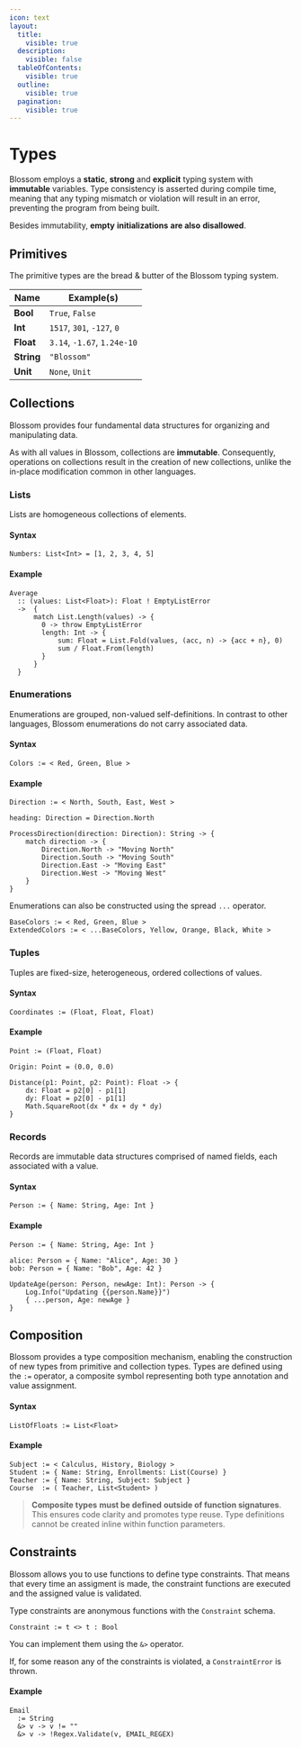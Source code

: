 ```yaml
---
icon: text
layout:
  title:
    visible: true
  description:
    visible: false
  tableOfContents:
    visible: true
  outline:
    visible: true
  pagination:
    visible: true
---
```


# Types

Blossom employs a **static**, **strong** and **explicit** typing system with **immutable** variables. Type consistency is asserted during compile time, meaning that any typing mismatch or violation will result in an error, preventing the program from being built.

Besides immutability, **empty** **initializations** **are also** **disallowed**.

## Primitives

The primitive types are the bread & butter of the Blossom typing system.

| Name        | Example(s)                  |
| ----------- | --------------------------- |
| **Bool**    | `True`, `False`             |
| **Int**     | `1517`, `301`, `-127`, `0`  |
| **Float**   | `3.14`, `-1.67`, `1.24e-10` |
| **String**  | `"Blossom"`                 |
| **Unit**    | `None`, `Unit`              |

## Collections

Blossom provides four fundamental data structures for organizing and manipulating data.&#x20;

As with all values in Blossom, collections are **immutable**. Consequently, operations on collections result in the creation of new collections, unlike the in-place modification common in other languages.

### Lists

Lists are homogeneous collections of elements.

#### Syntax

```
Numbers: List<Int> = [1, 2, 3, 4, 5]
```

#### Example

```
Average
  :: (values: List<Float>): Float ! EmptyListError
  ->  {
      match List.Length(values) -> {
        0 -> throw EmptyListError
        length: Int -> {
            sum: Float = List.Fold(values, (acc, n) -> {acc + n}, 0)
            sum / Float.From(length)
        }
      }
  }
```

### Enumerations

Enumerations are grouped, non-valued self-definitions. In contrast to other languages, Blossom enumerations do not carry associated data.

#### Syntax

```
Colors := < Red, Green, Blue >
```

#### Example

```
Direction := < North, South, East, West >

heading: Direction = Direction.North

ProcessDirection(direction: Direction): String -> {
    match direction -> {
        Direction.North -> "Moving North"
        Direction.South -> "Moving South"
        Direction.East -> "Moving East"
        Direction.West -> "Moving West"
    }
}
```

Enumerations can also be constructed using the spread `...` operator.

```
BaseColors := < Red, Green, Blue >
ExtendedColors := < ...BaseColors, Yellow, Orange, Black, White >
```

### Tuples

Tuples are fixed-size, heterogeneous, ordered collections of values.

#### Syntax

```
Coordinates := (Float, Float, Float)
```

#### Example

```
Point := (Float, Float)

Origin: Point = (0.0, 0.0)

Distance(p1: Point, p2: Point): Float -> {
    dx: Float = p2[0] - p1[1]
    dy: Float = p2[0] - p1[1]
    Math.SquareRoot(dx * dx + dy * dy)
}
```

### Records

Records are immutable data structures comprised of named fields, each associated with a value.

#### Syntax

```
Person := { Name: String, Age: Int }
```

#### Example

```
Person := { Name: String, Age: Int }

alice: Person = { Name: "Alice", Age: 30 }
bob: Person = { Name: "Bob", Age: 42 }

UpdateAge(person: Person, newAge: Int): Person -> {
    Log.Info("Updating {{person.Name}}")
    { ...person, Age: newAge }
}
```

## Composition

Blossom provides a type composition mechanism, enabling the construction of new types from primitive and collection types. Types are defined using the `:=` operator, a composite symbol representing both type annotation and value assignment.

#### Syntax

```
ListOfFloats := List<Float>
```

#### Example

```
Subject := < Calculus, History, Biology >
Student := { Name: String, Enrollments: List(Course) }
Teacher := { Name: String, Subject: Subject }
Course  := ( Teacher, List<Student> )
```

> **Composite types** **must be defined** **outside of function signatures**. This ensures code clarity and promotes type reuse. Type definitions cannot be created inline within function parameters.

## Constraints

Blossom allows you to use functions to define type constraints.
That means that every time an assigment is made, the constraint functions are executed and the assigned value is validated.

Type constraints are anonymous functions with the `Constraint` schema.

```
Constraint := t <> t : Bool
```

You can implement them using the `&>` operator.

If, for some reason any of the constraints is violated, a `ConstraintError` is thrown.

#### Example

```
Email
  := String
  &> v -> v != ""
  &> v -> !Regex.Validate(v, EMAIL_REGEX)
```
